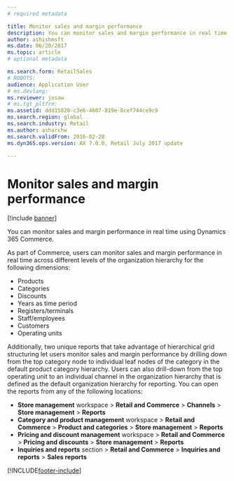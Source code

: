 ```yaml
---
# required metadata

title: Monitor sales and margin performance
description: You can monitor sales and margin performance in real time using Dynamics 365 Commerce.
author: ashishmsft
ms.date: 06/20/2017
ms.topic: article
# optional metadata

ms.search.form: RetailSales
# ROBOTS: 
audience: Application User
# ms.devlang: 
ms.reviewer: josaw
# ms.tgt_pltfrm: 
ms.assetid: ddd15820-c3e6-4607-819e-8cef744ce9c9
ms.search.region: global
ms.search.industry: Retail
ms.author: asharchw
ms.search.validFrom: 2016-02-28
ms.dyn365.ops.version: AX 7.0.0, Retail July 2017 update

---
```


# Monitor sales and margin performance

[!include [banner](includes/banner.md)]

You can monitor sales and margin performance in real time using Dynamics 365 Commerce.

As part of Commerce, users can monitor sales and margin performance in real time across different levels of the organization hierarchy for the following dimensions:

- Products
- Categories
- Discounts
- Years as time period
- Registers/terminals
- Staff/employees
- Customers
- Operating units

Additionally, two unique reports that take advantage of hierarchical grid structuring let users monitor sales and margin performance by drilling down from the top category node to individual leaf nodes of the category in the default product category hierarchy. Users can also drill-down from the top operating unit to an individual channel in the organization hierarchy that is defined as the default organization hierarchy for reporting. You can open the reports from any of the following locations:

- **Store management** workspace &gt; **Retail and Commerce** &gt; **Channels** &gt; **Store management** &gt; **Reports**
- **Category and product management** workspace &gt; **Retail and Commerce** &gt; **Product and categories** &gt; **Store management** &gt; **Reports**
- **Pricing and discount management** workspace &gt; **Retail and Commerce** &gt; **Pricing and discounts** &gt; **Store management** &gt; **Reports**
- **Inquiries and reports** section &gt; **Retail and Commerce** &gt; **Inquiries and reports** &gt; **Sales reports**


[!INCLUDE[footer-include](../includes/footer-banner.md)]